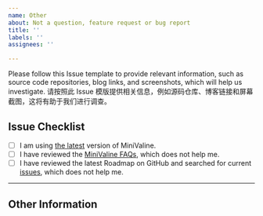 ```yaml
---
name: Other
about: Not a question, feature request or bug report
title: ''
labels: ''
assignees: ''

---
```


<!-- 如果您删除此模版，我们可能会在不进行调查的情况下关闭您的 Issue。 -->
Please follow this Issue template to provide relevant information, such as source code repositories, blog links, and screenshots, which will help us investigate.
请按照此 Issue 模版提供相关信息，例如源码仓库、博客链接和屏幕截图，这将有助于我们进行调查。

## Issue Checklist <!-- 我确认我已经查看了 -->
<!-- 如果您未按照模板中的步骤进行自检，我们可能不会阅读您的 Issue。 -->
<!-- Change [ ] to [x] to select (将 [ ] 换成 [x] 来选择) -->

- [ ] I am using [the latest](https://github.com/MiniValine/MiniValine/releases/latest) version of MiniValine.
- [ ] I have reviewed the [MiniValine FAQs](https://github.com/MiniValine/MiniValine/blob/master/.github/FAQ.md), which does not help me.
- [ ] I have reviewed the latest Roadmap on GitHub and searched for current [issues](https://github.com/MiniValine/MiniValine/issues), which does not help me.

***

## Other Information <!-- Like Browser, System, Screenshots -->
